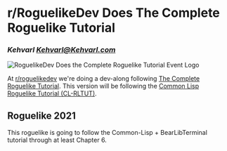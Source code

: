 # r/RoguelikeDev Does The Complete Roguelike Tutorial
### _Kehvarl <Kehvarl@Kehvarl.com>_


![RoguelikeDev Does the Complete Roguelike Tutorial Event Logo](https://imgur.com/xSph4zw.png)

At [r/roguelikedev](https://www.reddit.com/r/roguelikedev/) we're doing a dev-along following [The Complete Roguelike Tutorial](http://rogueliketutorials.com/libtcod/1).
This version will be following the [Common Lisp Roguelike Tutorial (CL-RLTUT)](https://nwforrer.github.io/categories/roguelike-tutorial/).

## Roguelike 2021
This roguelike is going to follow the Common-Lisp + BearLibTerminal tutorial through at least Chapter 6.
